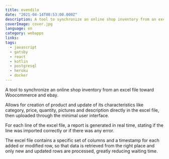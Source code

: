 ```yaml
---
title: evendilo
date: "2021-04-14T08:53:00.000Z"
description: A tool to synchronize an online shop inventory from an excel file toward Woocommerce and ebay.
coverImage: cover.jpg
language: en
category: webapps
links:
tags:
  - javascript
  - gatsby
  - react
  - kotlin
  - postgresql
  - heroku
  - docker
---
```


A tool to synchronize an online shop inventory from an excel file toward Woocommerce and ebay.

Allows for creation of product and update of its characteristics like category, price, quantity, pictures and description directly in the excel file, then uploaded through the minimal user interface.

For each line of the excel file, a report is generated in real time, stating if the line was imported correctly or if there was any error.

The excel file contains a specific set of columns and a timestamp for each added or modified row, so that data is retrieved from the right place and only new and updated rows are processed, greatly reducing waiting time.
